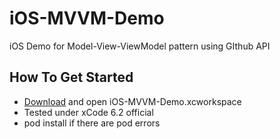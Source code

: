# iOS-MVVM-Demo
iOS Demo for Model-View-ViewModel pattern using GIthub API

## How To Get Started

- [Download](https://github.com/BiboMain/iOS-MVVM-Demo/archive/master.zip) and open iOS-MVVM-Demo.xcworkspace
- Tested under xCode 6.2 official
- pod install if there are pod errors
